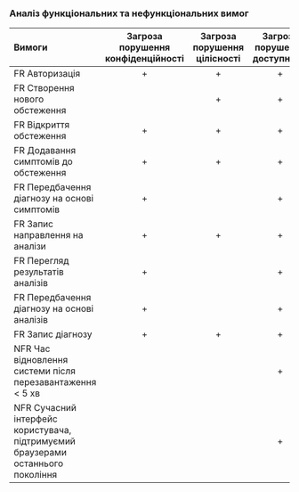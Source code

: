 ### Аналіз функціональних та нефункціональних вимог

| Вимоги | Загроза порушення конфіденційності | Загроза порушення цілісності | Загроза порушення доступності |
| :---   |                  :----:            | :----:                       |                        :----: |
|FR Авторизація|+|+|+|
|FR Створення нового обстеження||+|+|
|FR Відкриття обстеження|+|+|+|
|FR Додавання симптомів до обстеження|+|+|+|
|FR Передбачення діагнозу на основі симптомів|+||+|
|FR Запис направлення на аналізи|+|+|+|
|FR Перегляд результатів аналізів|+||+|
|FR Передбачення діагнозу на основі аналізів|+||+|
|FR Запис діагнозу|+|+|+|
|NFR Час відновлення системи після перезавантаження < 5 хв|||+|
|NFR Сучасний інтерфейс користувача, підтримуємий браузерами останнього покоління|||+|
